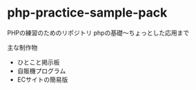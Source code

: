 # php-practice-sample-pack
PHPの練習のためのリポジトリ
phpの基礎〜ちょっとした応用まで

主な制作物
- ひとこと掲示板
- 自販機プログラム
- ECサイトの簡易版
